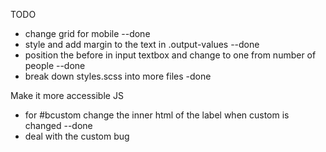 TODO

- change grid for mobile --done
- style and add margin to the text in .output-values --done
- position the before in input textbox and change to one from number of people --done
- break down styles.scss into more files -done


Make it more accessible
JS
- for #bcustom change the inner html of the label when custom is changed --done
- deal with the custom bug